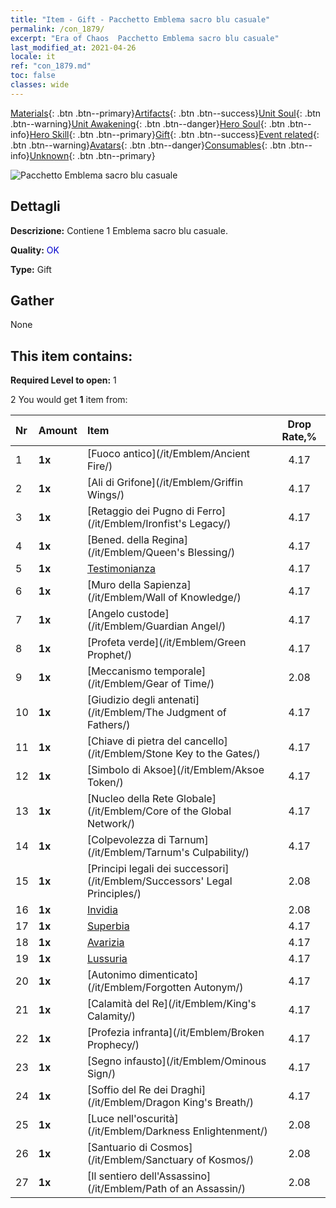 ```yaml
---
title: "Item - Gift - Pacchetto Emblema sacro blu casuale"
permalink: /con_1879/
excerpt: "Era of Chaos  Pacchetto Emblema sacro blu casuale"
last_modified_at: 2021-04-26
locale: it
ref: "con_1879.md"
toc: false
classes: wide
---
```

 [Materials](/ItemsIT/){: .btn .btn--primary}[Artifacts](/ItemsIT/Artifacts/){: .btn .btn--success}[Unit Soul](/ItemsIT/UnitSoul/){: .btn .btn--warning}[Unit Awakening](/ItemsIT/UnitAwakening/){: .btn .btn--danger}[Hero Soul](/ItemsIT/HeroSoul/){: .btn .btn--info}[Hero Skill](/ItemsIT/HeroSkill/){: .btn .btn--primary}[Gift](/ItemsIT/Gift/){: .btn .btn--success}[Event related](/ItemsIT/Events/){: .btn .btn--warning}[Avatars](/ItemsIT/Avatars/){: .btn .btn--danger}[Consumables](/ItemsIT/Consumables/){: .btn .btn--info}[Unknown](/ItemsIT/Unknown/){: .btn .btn--primary}

 ![Pacchetto Emblema sacro blu casuale](/images/t/i_907502.png)

## Dettagli
 **Descrizione:** Contiene 1 Emblema sacro blu casuale.

 **Quality:** <span style="color: #0000CD">OK</span>

 **Type:** Gift

## Gather

  None

## This item contains:

 **Required Level to open:** 1

 2 You would get **1** item  from:

  | Nr | Amount |     Item    | Drop Rate,% |
  |:---|:-------|:------------|:---------:|
  | 1 |  **1x** | [Fuoco antico](/it/Emblem/Ancient Fire/) | 4.17 | 
  | 2 |  **1x** | [Ali di Grifone](/it/Emblem/Griffin Wings/) | 4.17 | 
  | 3 |  **1x** | [Retaggio dei Pugno di Ferro](/it/Emblem/Ironfist's Legacy/) | 4.17 | 
  | 4 |  **1x** | [Bened. della Regina](/it/Emblem/Queen's Blessing/) | 4.17 | 
  | 5 |  **1x** | [Testimonianza](/it/Emblem/Witness/) | 4.17 | 
  | 6 |  **1x** | [Muro della Sapienza](/it/Emblem/Wall of Knowledge/) | 4.17 | 
  | 7 |  **1x** | [Angelo custode](/it/Emblem/Guardian Angel/) | 4.17 | 
  | 8 |  **1x** | [Profeta verde](/it/Emblem/Green Prophet/) | 4.17 | 
  | 9 |  **1x** | [Meccanismo temporale](/it/Emblem/Gear of Time/) | 2.08 | 
  | 10 |  **1x** | [Giudizio degli antenati](/it/Emblem/The Judgment of Fathers/) | 4.17 | 
  | 11 |  **1x** | [Chiave di pietra del cancello](/it/Emblem/Stone Key to the Gates/) | 4.17 | 
  | 12 |  **1x** | [Simbolo di Aksoe](/it/Emblem/Aksoe Token/) | 4.17 | 
  | 13 |  **1x** | [Nucleo della Rete Globale](/it/Emblem/Core of the Global Network/) | 4.17 | 
  | 14 |  **1x** | [Colpevolezza di Tarnum](/it/Emblem/Tarnum's Culpability/) | 4.17 | 
  | 15 |  **1x** | [Principi legali dei successori](/it/Emblem/Successors' Legal Principles/) | 2.08 | 
  | 16 |  **1x** | [Invidia](/it/Emblem/Jealousy/) | 2.08 | 
  | 17 |  **1x** | [Superbia](/it/Emblem/Arrogance/) | 4.17 | 
  | 18 |  **1x** | [Avarizia](/it/Emblem/Greed/) | 4.17 | 
  | 19 |  **1x** | [Lussuria](/it/Emblem/Lust/) | 4.17 | 
  | 20 |  **1x** | [Autonimo dimenticato](/it/Emblem/Forgotten Autonym/) | 4.17 | 
  | 21 |  **1x** | [Calamità del Re](/it/Emblem/King's Calamity/) | 4.17 | 
  | 22 |  **1x** | [Profezia infranta](/it/Emblem/Broken Prophecy/) | 4.17 | 
  | 23 |  **1x** | [Segno infausto](/it/Emblem/Ominous Sign/) | 4.17 | 
  | 24 |  **1x** | [Soffio del Re dei Draghi](/it/Emblem/Dragon King's Breath/) | 4.17 | 
  | 25 |  **1x** | [Luce nell'oscurità](/it/Emblem/Darkness Enlightenment/) | 2.08 | 
  | 26 |  **1x** | [Santuario di Cosmos](/it/Emblem/Sanctuary of Kosmos/) | 2.08 | 
  | 27 |  **1x** | [Il sentiero dell'Assassino](/it/Emblem/Path of an Assassin/) | 2.08 | 
